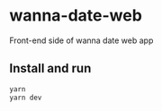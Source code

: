 # wanna-date-web
Front-end side of wanna date web app

## Install and run
```bash
yarn
yarn dev
```
